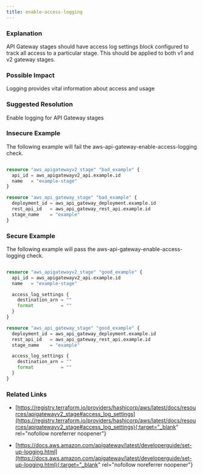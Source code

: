 ```yaml
---
title: enable-access-logging
---
```


### Explanation


API Gateway stages should have access log settings block configured to track all access to a particular stage. This should be applied to both v1 and v2 gateway stages.


### Possible Impact
Logging provides vital information about access and usage

### Suggested Resolution
Enable logging for API Gateway stages


### Insecure Example

The following example will fail the aws-api-gateway-enable-access-logging check.

```terraform

resource "aws_apigatewayv2_stage" "bad_example" {
  api_id = aws_apigatewayv2_api.example.id
  name   = "example-stage"
}

resource "aws_api_gateway_stage" "bad_example" {
  deployment_id = aws_api_gateway_deployment.example.id
  rest_api_id   = aws_api_gateway_rest_api.example.id
  stage_name    = "example"
}

```



### Secure Example

The following example will pass the aws-api-gateway-enable-access-logging check.

```terraform

resource "aws_apigatewayv2_stage" "good_example" {
  api_id = aws_apigatewayv2_api.example.id
  name   = "example-stage"

  access_log_settings {
    destination_arn = ""
    format          = ""
  }
}

resource "aws_api_gateway_stage" "good_example" {
  deployment_id = aws_api_gateway_deployment.example.id
  rest_api_id   = aws_api_gateway_rest_api.example.id
  stage_name    = "example"

  access_log_settings {
    destination_arn = ""
    format          = ""
  }
}

```




### Related Links


- [https://registry.terraform.io/providers/hashicorp/aws/latest/docs/resources/apigatewayv2_stage#access_log_settings](https://registry.terraform.io/providers/hashicorp/aws/latest/docs/resources/apigatewayv2_stage#access_log_settings){:target="_blank" rel="nofollow noreferrer noopener"}

- [https://docs.aws.amazon.com/apigateway/latest/developerguide/set-up-logging.html](https://docs.aws.amazon.com/apigateway/latest/developerguide/set-up-logging.html){:target="_blank" rel="nofollow noreferrer noopener"}


